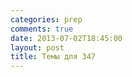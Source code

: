 ```yaml
---
categories: prep
comments: true
date: 2013-07-02T18:45:00
layout: post
title: Темы для 347
---
```


